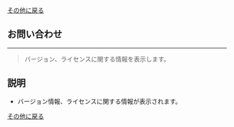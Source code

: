 [その他に戻る](../other.md)

## お問い合わせ
***

> バージョン、ライセンスに関する情報を表示します。

## 説明

- バージョン情報、ライセンスに関する情報が表示されます。

[その他に戻る](../other.md)